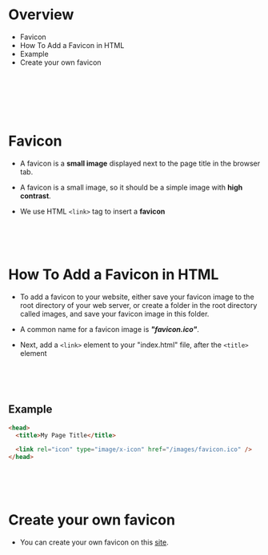 # Overview

- Favicon
- How To Add a Favicon in HTML
- Example
- Create your own favicon

&nbsp;

&nbsp;

&nbsp;

# Favicon

- A favicon is a **small image** displayed next to the page title in the browser tab.

- A favicon is a small image, so it should be a simple image with **high contrast**.

- We use HTML `<link>` tag to insert a **favicon**

&nbsp;

&nbsp;

# How To Add a Favicon in HTML

- To add a favicon to your website, either save your favicon image to the root directory of your web server, or create a folder in the root directory called images, and save your favicon image in this folder.

- A common name for a favicon image is **_"favicon.ico"_**.

- Next, add a `<link>` element to your "index.html" file, after the `<title>` element

&nbsp;

&nbsp;

## Example

```html
<head>
  <title>My Page Title</title>

  <link rel="icon" type="image/x-icon" href="/images/favicon.ico" />
</head>
```

&nbsp;

&nbsp;

# Create your own favicon

- You can create your own favicon on this [site](https://www.favicon.cc).
